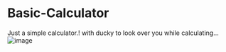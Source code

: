 # Basic-Calculator
Just a simple calculator.!
with ducky to look over you while calculating...
![image](https://user-images.githubusercontent.com/91389593/232967876-2762ff25-4a95-4986-92cb-090cd4b3ce58.png)
